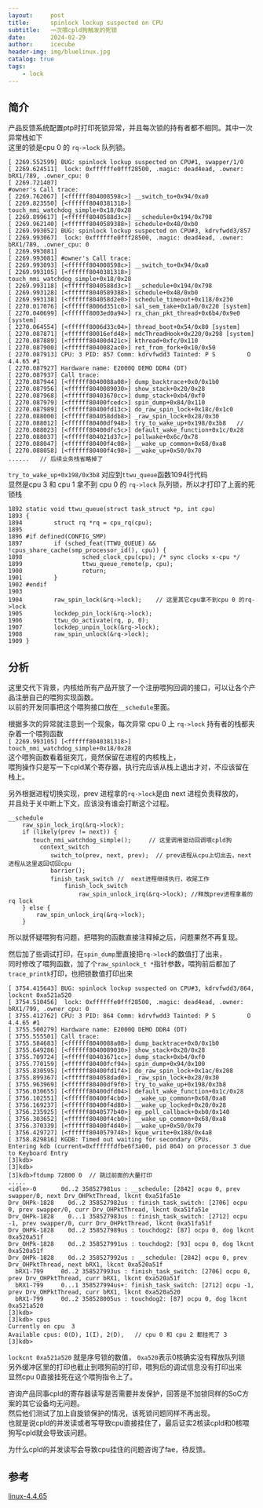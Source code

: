 ```yaml
---
layout:     post
title:      spinlock lockup suspected on CPU
subtitle:   一次喂cpld狗触发的死锁
date:       2024-02-29
author:     icecube
header-img: img/bluelinux.jpg
catalog: true
tags:
    - lock
---
```


## 简介
产品反馈系统配置ptp时打印死锁异常，并且每次锁的持有者都不相同。其中一次异常栈如下  
这里的锁是cpu 0 的 `rq->lock` 队列锁。
```
[ 2269.552599] BUG: spinlock lockup suspected on CPU#1, swapper/1/0
[ 2269.624511]  lock: 0xffffffe0fff28500, .magic: dead4ead, .owner: bRX1/789, .owner_cpu: 0
[ 2269.721407]
#owner's Call trace:
[ 2269.762067] [<ffffff804008598c>] __switch_to+0x94/0xa0
[ 2269.823550] [<ffffff8040381318>] touch_nmi_watchdog_simple+0x18/0x28
[ 2269.899617] [<ffffff8040588d3c>] __schedule+0x194/0x798
[ 2269.962140] [<ffffff8040589388>] schedule+0x48/0xb0
[ 2269.993052] BUG: spinlock lockup suspected on CPU#3, kdrvfwdd3/857
[ 2269.993067]  lock: 0xffffffe0fff28500, .magic: dead4ead, .owner: bRX1/789, .owner_cpu: 0
[ 2269.993081]
[ 2269.993081] #owner's Call trace:
[ 2269.993093] [<ffffff804008598c>] __switch_to+0x94/0xa0
[ 2269.993105] [<ffffff8040381318>] touch_nmi_watchdog_simple+0x18/0x28
[ 2269.993118] [<ffffff8040588d3c>] __schedule+0x194/0x798
[ 2269.993128] [<ffffff8040589388>] schedule+0x48/0xb0
[ 2269.993138] [<ffffff804058d2e0>] schedule_timeout+0x118/0x230
[ 2270.017076] [<ffffff8006d351c0>] sal_sem_take+0x1a0/0x220 [system]
[ 2270.040699] [<ffffff8003ed0a94>] rx_chan_pkt_thread+0x6b4/0x9e0 [system]
[ 2270.064554] [<ffffff8006d33c04>] thread_boot+0x54/0x80 [system]
[ 2270.087871] [<ffffff80016efd48>] mdcThreadHook+0x220/0x298 [system]
[ 2270.087889] [<ffffff80400d421c>] kthread+0xfc/0x110
[ 2270.087900] [<ffffff8040082ac0>] ret_from_fork+0x10/0x50
[ 2270.087913] CPU: 3 PID: 857 Comm: kdrvfwdd3 Tainted: P S         O    4.4.65 #1
[ 2270.087927] Hardware name: E2000Q DEMO DDR4 (DT)
[ 2270.087937] Call trace:
[ 2270.087944] [<ffffff8040088a08>] dump_backtrace+0x0/0x1b0
[ 2270.087956] [<ffffff8040089030>] show_stack+0x20/0x28
[ 2270.087968] [<ffffff80403670cc>] dump_stack+0xb4/0xf0
[ 2270.087979] [<ffffff80400fcedc>] spin_dump+0x84/0x110
[ 2270.087989] [<ffffff80400fd13c>] do_raw_spin_lock+0x18c/0x1c0
[ 2270.088000] [<ffffff804058ddb8>] _raw_spin_lock+0x28/0x30
[ 2270.088012] [<ffffff80400df948>] try_to_wake_up+0x198/0x3b8   //
[ 2270.088023] [<ffffff80400dfc5c>] default_wake_function+0x1c/0x28
[ 2270.088037] [<ffffff804021d37c>] pollwake+0x6c/0x78
[ 2270.088047] [<ffffff80400f4c08>] __wake_up_common+0x68/0xa8
[ 2270.088058] [<ffffff80400f4c98>] __wake_up+0x50/0x70
......   // 后续业务栈省略掉了
```

`try_to_wake_up+0x198/0x3b8` 对应到`ttwu_queue`函数1094行代码   
显然是cpu 3 和 cpu 1 拿不到 cpu 0 的 `rq->lock` 队列锁，所以才打印了上面的死锁栈
```
1892 static void ttwu_queue(struct task_struct *p, int cpu)
1893 {
1894         struct rq *rq = cpu_rq(cpu);
1895
1896 #if defined(CONFIG_SMP)
1897         if (sched_feat(TTWU_QUEUE) && !cpus_share_cache(smp_processor_id(), cpu)) {
1898                 sched_clock_cpu(cpu); /* sync clocks x-cpu */
1899                 ttwu_queue_remote(p, cpu);
1900                 return;
1901         }
1902 #endif
1903
1904         raw_spin_lock(&rq->lock);    // 这里其它cpu拿不到cpu 0 的rq->lock
1905         lockdep_pin_lock(&rq->lock);
1906         ttwu_do_activate(rq, p, 0);
1907         lockdep_unpin_lock(&rq->lock);
1908         raw_spin_unlock(&rq->lock);
1909 }
```

## 分析
这里交代下背景，内核给所有产品开放了一个注册喂狗回调的接口，可以让各个产品注册自己的喂狗实现函数。    
以前的开发同事把这个喂狗接口放在`__schedule`里面。  

根据多次的异常就注意到一个现象，每次异常 cpu 0 上 `rq->lock` 持有者的栈都夹杂着一个喂狗函数  
`[ 2269.993105] [<ffffff8040381318>] touch_nmi_watchdog_simple+0x18/0x28`  
这个喂狗函数看着挺突兀，竟然保留在进程的内核栈上，  
喂狗操作只是写一下cpld某个寄存器，执行完应该从栈上退出才对，不应该留在栈上。

另外根据进程切换实现，prev 进程拿的`rq->lock`是由 next 进程负责释放的，  
并且处于关中断上下文，应该没有谁会打断这个过程。
```
__schedule
	raw_spin_lock_irq(&rq->lock);
	if (likely(prev != next)) {
	   touch_nmi_watchdog_simple();     // 这里调用驱动回调喂cpld狗
		 context_switch
            switch_to(prev, next, prev);  // prev进程从cpu上切出去，next进程从这里返回切回cpu
            barrier();
            finish_task_switch //  next进程继续执行，收尾工作
                finish_lock_switch
                    raw_spin_unlock_irq(&rq->lock); //释放prev进程拿着的rq lock
	} else {
        raw_spin_unlock_irq(&rq->lock);
    }
```

所以就怀疑喂狗有问题，把喂狗的函数直接注释掉之后，问题果然不再复现。  

然后加了些调试打印，在`spin_dump`里直接把`rq->lock`的数值打了出来，  
同时修改了喂狗函数，加了个`raw_spinlock_t *`指针参数，喂狗前后都加了`trace_printk`打印，也把锁数值打印出来  
```
[ 3754.415643] BUG: spinlock lockup suspected on CPU#3, kdrvfwdd3/864, lockcnt 0xa521a520
[ 3754.510456]  lock: 0xffffffe0fff28500, .magic: dead4ead, .owner: bRX1/799, .owner_cpu: 0
[ 3755.412762] CPU: 3 PID: 864 Comm: kdrvfwdd3 Tainted: P S         O    4.4.65 #1
[ 3755.500279] Hardware name: E2000Q DEMO DDR4 (DT)
[ 3755.555501] Call trace:
[ 3755.584683] [<ffffff8040088a08>] dump_backtrace+0x0/0x1b0
[ 3755.649286] [<ffffff8040089030>] show_stack+0x20/0x28
[ 3755.709724] [<ffffff80403671cc>] dump_stack+0xb4/0xf0
[ 3755.770159] [<ffffff80400fcf94>] spin_dump+0x94/0x100
[ 3755.830595] [<ffffff80400fd1f4>] do_raw_spin_lock+0x1ac/0x208
[ 3755.899367] [<ffffff804058dad0>] _raw_spin_lock+0x28/0x30
[ 3755.963969] [<ffffff80400df9f0>] try_to_wake_up+0x198/0x3b8
[ 3756.030655] [<ffffff80400dfd04>] default_wake_function+0x1c/0x28
[ 3756.102551] [<ffffff80400f4cb0>] __wake_up_common+0x68/0xa8
[ 3756.169237] [<ffffff80400f4d80>] __wake_up_locked+0x20/0x28
[ 3756.235925] [<ffffff8040577b40>] ep_poll_callback+0xb0/0x140
[ 3756.303652] [<ffffff80400f4cb0>] __wake_up_common+0x68/0xa8
[ 3756.370339] [<ffffff80400f4d40>] __wake_up+0x50/0x70
[ 3756.429727] [<ffffff8040579748>] kque_write+0x188/0x4a8
[ 3758.829816] KGDB: Timed out waiting for secondary CPUs.
Entering kdb (current=0xffffffdfbe6f3a00, pid 864) on processor 3 due to Keyboard Entry
[3]kdb>
[3]kdb>
[3]kdb>ftdump 72800 0  // 跳过前面的大量打印
.....
<idle>-0       0d..2 358527981us : __schedule: [2842] ocpu 0, prev swapper/0, next Drv_OHPktThread, lkcnt 0xa51fa51e
Drv_OHPk-1828    0d..2 358527982us : finish_task_switch: [2706] ocpu 0, prev swapper/0, curr Drv_OHPktThread, lkcnt 0xa51fa51e
Drv_OHPk-1828    0...1 358527983us : finish_task_switch: [2712] ocpu -1, prev swapper/0, curr Drv_OHPktThread, lkcnt 0xa51fa51f
Drv_OHPk-1828    0d..2 358527989us : touchdog2: [87] ocpu 0, dog lkcnt 0xa520a51f
Drv_OHPk-1828    0d..2 358527991us : touchdog2: [93] ocpu 0, dog lkcnt 0xa520a51f
Drv_OHPk-1828    0d..2 358527992us : __schedule: [2842] ocpu 0, prev Drv_OHPktThread, next bRX1, lkcnt 0xa520a51f
  bRX1-799     0d..2 358527993us : finish_task_switch: [2706] ocpu 0, prev Drv_OHPktThread, curr bRX1, lkcnt 0xa520a51f
  bRX1-799     0...1 358527994us+: finish_task_switch: [2712] ocpu -1, prev Drv_OHPktThread, curr bRX1, lkcnt 0xa520a520
  bRX1-799     0d..2 358528005us : touchdog2: [87] ocpu 0, dog lkcnt 0xa521a520                                                                                                                                             
[3]kdb>
[3]kdb> cpus
Currently on cpu  3
Available cpus: 0(D), 1(I), 2(D),   // cpu 0 和 cpu 2 都挂死了 3
[3]kdb>  
```

`lockcnt 0xa521a520` 就是序号锁的数值， `0xa520`表示0核确实没有释放队列锁  
另外缓冲区里的打印也截止到喂狗前的打印，喂狗后的调试信息没有打印出来  
显然cpu 0直接挂死在这个喂狗指令上了。  

咨询产品同事cpld的寄存器读写是否需要并发保护，回答是不加锁同样的SoC方案的其它设备均无问题。  
然后他们测试了加上自旋锁保护的情况，该死锁问题同样不再出现。  
也就是说cpld的并发读或者写导致cpu直接挂住了，最后证实2核读cpld和0核喂狗写cpld就会导致该问题。  

为什么cpld的并发读写会导致cpu挂住的问题咨询了fae，待反馈。

## 参考
[linux-4.4.65](https://elixir.bootlin.com/linux/v4.4.65/source)

